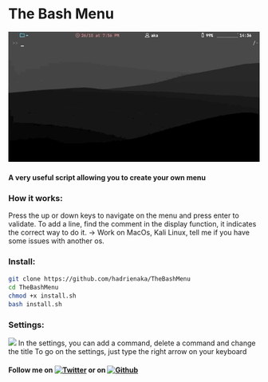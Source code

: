# The Bash Menu
![](menugif.gif)
#### A very useful script allowing you to create your own menu


### How it works:
Press the up or down keys to navigate on the menu and press enter to validate.
To add a line, find the comment in the display function, it indicates the correct way to do it.
-> Work on MacOs, Kali Linux, tell me if you have some issues with another os.

### Install:
```bash
git clone https://github.com/hadrienaka/TheBashMenu
cd TheBashMenu
chmod +x install.sh
bash install.sh
```
### Settings:
![](addgif.gif)
In the settings, you can add a command, delete a command and change the title
To go on the settings, just type the right arrow on your keyboard

#### Follow me on [![Twitter][1.2]][1] or on [![Github][6.1]][6]
[1.2]: http://i.imgur.com/tXSoThF.png (twitter icon without padding)
[6.1]: http://i.imgur.com/0o48UoR.png (github icon with padding)
[1]: https://twitter.com/hadrienaka
[6]: http://www.github.com/hadrienaka
